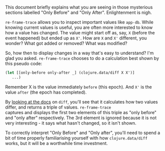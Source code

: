 This document briefly explains what you are seeing in those mysterious sections
labelled "Only Before" and "Only After".  Enlightenment is nigh.

`re-frame-trace` allows you to inspect important values like `app-db`.
While knowing current values is useful,
you are often more interested to know how a value has changed. 
The value might start off as, say, `X` (before the event happened) but 
ended up as `X'`.  How are `X` and `X'` different, you wonder? 
What got added or removed? What was modified? 

So, how then to display changes in a way that's easy to understand?  I'm glad you asked. 
`re-frame-trace` chooses to do a calculation best shown by this pseudo code:
```clj
(let [[only-before only-after _] (clojure.data/diff X X')]
   ...)
```
Remember X is the value immediately `before` (this epoch). And `X'` is the value `after` (the epoch has completed). 

By [looking at the docs](https://clojuredocs.org/clojure.data/diff) on `diff`, you'll see
that it calculates how two values differ, and returns a triple of values. `re-frame-trace`  
captures and displays the first two elements of this triple as "only before" and "only after" 
respectively. The 3rd element is ignored because it is not very interesting - it says 
what hasn't changed, so it isn't shown.  

To correctly interpret "Only Before" and "Only after", you'll need to spend a bit 
of time properly familiarising yourself with how `clojure.data/diff` works, but
it will be a worthwhile time investment. 
